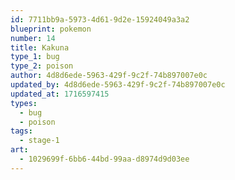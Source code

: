 ```yaml
---
id: 7711bb9a-5973-4d61-9d2e-15924049a3a2
blueprint: pokemon
number: 14
title: Kakuna
type_1: bug
type_2: poison
author: 4d8d6ede-5963-429f-9c2f-74b897007e0c
updated_by: 4d8d6ede-5963-429f-9c2f-74b897007e0c
updated_at: 1716597415
types:
  - bug
  - poison
tags:
  - stage-1
art:
  - 1029699f-6bb6-44bd-99aa-d8974d9d03ee
---
```

